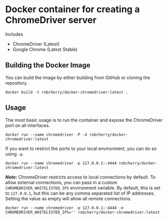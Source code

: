 # Docker container for creating a ChromeDriver server

Includes

* ChromeDriver (Latest)
* Google Chrome (Latest Stable)

## Building the Docker Image

You can build the image by either building from GitHub or cloning the repository.

```
docker build -t robcherry/docker-chromedriver:latest .
```

## Usage

The most basic usage is to run the container and expose the ChromeDriver port on all interfaces.

```
docker run --name chromedriver -P -d robcherry/docker-chromedriver:latest
```

If you want to restrict the ports to your local environment, you can do so using `-p`.

```
docker run --name chromedriver -p 127.0.0.1::4444 robcherry/docker-chromedriver:latest
```

***Note:*** ChromeDriver restricts access to local connections by default.  To allow external connections, you can pass in a custom `CHROMEDRIVER_WHITELISTED_IPS` environment variable.  By default, this is set to `127.0.0.1`, but this can be any comma separated list of IP addresses.  Setting the value as empty will allow all remote connections.

```
docker run --name chromedriver -p 127.0.0.1::4444 -e CHROMEDRIVER_WHITELISTED_IPS='' robcherry/docker-chromedriver:latest
```
